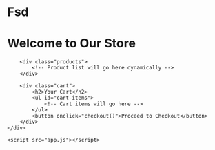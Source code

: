 # Fsd
<!DOCTYPE html>
<html lang="en">
<head>
    <meta charset="UTF-8">
    <meta name="viewport" content="width=device-width, initial-scale=1.0">
    <title>Basic E-Commerce Store</title>
    <link rel="stylesheet" href="styles.css">
</head>
<body>
    <div class="container">
        <h1>Welcome to Our Store</h1>
        
        <div class="products">
            <!-- Product list will go here dynamically -->
        </div>
        
        <div class="cart">
            <h2>Your Cart</h2>
            <ul id="cart-items">
                <!-- Cart items will go here -->
            </ul>
            <button onclick="checkout()">Proceed to Checkout</button>
        </div>
    </div>

    <script src="app.js"></script>
</body>
</html>
